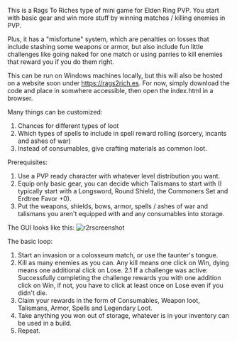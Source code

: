 This is a Rags To Riches type of mini game for Elden Ring PVP. You start with basic gear and win more stuff by winning matches / killing enemies in PVP. 

Plus, it has a "misfortune" system, which are penalties on losses that include stashing some weapons or armor, but also include fun little challenges like going naked for one match or using parries to kill enemies that reward you if you do them right.

This can be run on Windows machines locally, but this will also be hosted on a website soon under https://rags2rich.es. For now, simply download the code and place in somwhere accessible, then open the index.html in a browser.

Many things can be customized:
1. Chances for different types of loot
2. Which types of spells to include in spell reward rolling (sorcery, incants and ashes of war)
3. Instead of consumables, give crafting materials as common loot.

Prerequisites:
1. Use a PVP ready character with whatever level distribution you want.
2. Equip only basic gear, you can decide which Talismans to start with (I typically start with a Longsword, Round Shield, the Commoners Set and Erdtree Favor +0).
3. Put the weapons, shields, bows, armor, spells / ashes of war and talismans you aren't equipped with and any consumables into storage.


The GUI looks like this:
![r2rscreenshot](https://github.com/user-attachments/assets/8b51800c-2d85-4b38-a2c7-13e664822ee1)

The basic loop:
1. Start an invasion or a colosseum match, or use the taunter's tongue.
2. Kill as many enemies as you can. Any kill means one click on Win, dying means one additional click on Lose.
   2.1 If a challenge was active: Successfully completing the challenge rewards you with one addition click on Win, if not, you have to click at least once on Lose even if you didn't die.
4. Claim your rewards in the form of Consumables, Weapon loot, Talismans, Armor, Spells and Legendary Loot.
5. Take anything you won out of storage, whatever is in your inventory can be used in a build.
6. Repeat.



